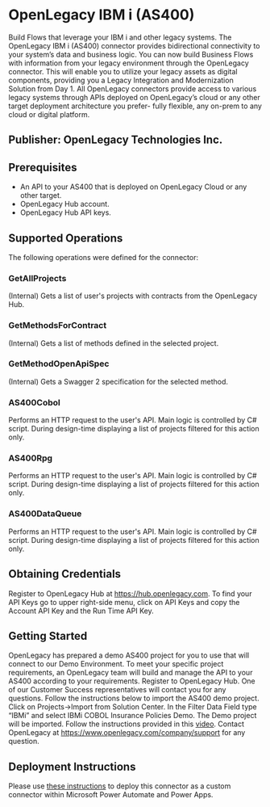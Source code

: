 # OpenLegacy IBM i (AS400)
Build Flows that leverage your IBM i and other legacy systems. The OpenLegacy IBM i (AS400) connector provides bidirectional connectivity to your system’s data and business logic. You can now build Business Flows with information from your legacy environment through the OpenLegacy connector. This will enable you to utilize your legacy assets as digital components, providing you a Legacy Integration and Modernization Solution from Day 1. All OpenLegacy connectors provide access to various legacy systems through APIs deployed on OpenLegacy’s cloud or any other target deployment architecture you prefer- fully flexible, any on-prem to any cloud or digital platform.
## Publisher: OpenLegacy Technologies Inc. ​

## Prerequisites
* An API to your AS400 that is deployed on OpenLegacy Cloud or any other target.
* OpenLegacy Hub account.
* OpenLegacy Hub API keys.

## Supported Operations
The following operations were defined for the connector:
### GetAllProjects
(Internal) Gets a list of user's projects with contracts from the OpenLegacy Hub.
### GetMethodsForContract
(Internal) Gets a list of methods defined in the selected project.
### GetMethodOpenApiSpec
(Internal) Gets a Swagger 2 specification for the selected method.
### AS400Cobol
Performs an HTTP request to the user's API. Main logic is controlled by C# script.
During design-time displaying a list of projects filtered for this action only.
### AS400Rpg
Performs an HTTP request to the user's API. Main logic is controlled by C# script.
During design-time displaying a list of projects filtered for this action only.
### AS400DataQueue
Performs an HTTP request to the user's API. Main logic is controlled by C# script.
During design-time displaying a list of projects filtered for this action only.

## Obtaining Credentials
Register to OpenLegacy Hub at https://hub.openlegacy.com.
To find your API Keys go to upper right-side menu, click on API Keys and copy the Account API Key and the Run Time API Key.

## Getting Started
OpenLegacy has prepared a demo AS400 project for you to use that will connect to our Demo Environment.
To meet your specific project requirements, an OpenLegacy team will build and manage the API to your AS400 according to your requirements.
Register to OpenLegacy Hub. One of our Customer Success representatives will contact you for any questions.
Follow the instructions below to import the AS400 demo project. Click on Projects->Import from Solution Center.
In the Filter Data Field type “IBMi” and select IBMi COBOL Insurance Policies Demo. The Demo project will be imported.
Follow the instructions provided in this [video](https://youtu.be/u6VaH4yHO7E).
Contact OpenLegacy at https://www.openlegacy.com/company/support for any question.

## Deployment Instructions
Please use [these instructions](https://docs.microsoft.com/en-us/connectors/custom-connectors/paconn-cli) to deploy this connector as a custom connector within Microsoft Power Automate and Power Apps.